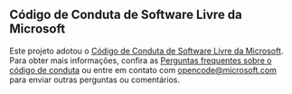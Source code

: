 ## <a name="microsoft-open-source-code-of-conduct"></a>Código de Conduta de Software Livre da Microsoft
Este projeto adotou o [Código de Conduta de Software Livre da Microsoft](https://opensource.microsoft.com/codeofconduct/).
Para obter mais informações, confira as [Perguntas frequentes sobre o código de conduta](https://opensource.microsoft.com/codeofconduct/faq/) ou entre em contato com [opencode@microsoft.com](mailto:opencode@microsoft.com) para enviar outras perguntas ou comentários.
